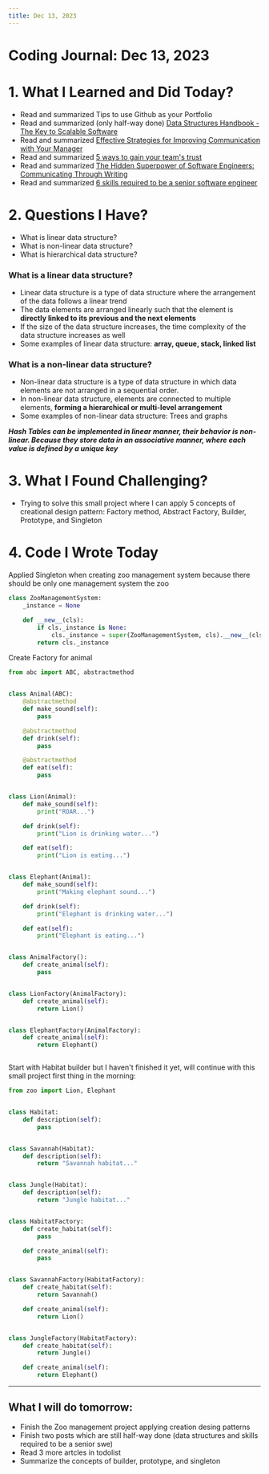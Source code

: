 ```yaml
---
title: Dec 13, 2023
---
```


# Coding Journal: Dec 13, 2023

# 1. What I Learned and Did Today?
- Read and summarized Tips to use Github as your Portfolio
- Read and summarized (only half-way done) [Data Structures Handbook - The Key to Scalable Software](https://quinnle.io/docs/tech-blogs/notes/post_28)
- Read and summarized [Effective Strategies for Improving Communication with Your Manager](https://quinnle.io/docs/tech-blogs/notes/post_29)
- Read and summarized [5 ways to gain your team's trust](https://quinnle.io/docs/tech-blogs/level-up-software-engineering/post_10)
- Read and summarized [The Hidden Superpower of Software Engineers: Communicating Through Writing](https://quinnle.io/docs/tech-blogs/notes/post_31)
- Read and summarized [6 skills required to be a senior software engineer](https://quinnle.io/docs/tech-blogs/level-up-software-engineering/post_9)

# 2. Questions I Have?
- What is linear data structure?
- What is non-linear data structure?
- What is hierarchical data structure?

### What is a linear data structure?
- Linear data structure is a type of data structure where the arrangement of the data follows a linear trend
- The data elements are arranged linearly such that the element is <b>directly linked to its previous and the next elements</b>
- If the size of the data structure increases, the time complexity of the data structure increases as well
- Some examples of linear data structure: <b>array, queue, stack, linked list</b>

### What is a non-linear data structure?
- Non-linear data structure is a type of data structure in which data elements are not arranged in a sequential order.
- In non-linear data structure, elements are connected to multiple elements, <b>forming a hierarchical or multi-level arrangement</b>
- Some examples of non-linear data structure: Trees and graphs

<b><i>Hash Tables can be implemented in linear manner, their behavior is non-linear. Because they store data in an associative manner, where each value is defined by a unique key</i></b>


# 3. What I Found Challenging?
- Trying to solve this small project where I can apply 5 concepts of creational design pattern: Factory method, Abstract Factory, Builder, Prototype, and Singleton

# 4. Code I Wrote Today

Applied Singleton when creating zoo management system because there should be only one management system the zoo

```python title="zoo_management_system.py"
class ZooManagementSystem:
    _instance = None

    def __new__(cls):
        if cls._instance is None:
            cls._instance = super(ZooManagementSystem, cls).__new__(cls)
        return cls._instance


```
Create Factory for animal

```python title="zoo.py"
from abc import ABC, abstractmethod


class Animal(ABC):
    @abstractmethod
    def make_sound(self):
        pass

    @abstractmethod
    def drink(self):
        pass

    @abstractmethod
    def eat(self):
        pass


class Lion(Animal):
    def make_sound(self):
        print("ROAR...")

    def drink(self):
        print("Lion is drinking water...")

    def eat(self):
        print("Lion is eating...")


class Elephant(Animal):
    def make_sound(self):
        print("Making elephant sound...")

    def drink(self):
        print("Elephant is drinking water...")

    def eat(self):
        print("Elephant is eating...")


class AnimalFactory():
    def create_animal(self):
        pass


class LionFactory(AnimalFactory):
    def create_animal(self):
        return Lion()


class ElephantFactory(AnimalFactory):
    def create_animal(self):
        return Elephant()



```

Start with Habitat builder but I haven't finished it yet, will continue with this small project first thing in the morning:

```python title="habitat_builder.py"
from zoo import Lion, Elephant


class Habitat:
    def description(self):
        pass


class Savannah(Habitat):
    def description(self):
        return "Savannah habitat..."


class Jungle(Habitat):
    def description(self):
        return "Jungle habitat..."


class HabitatFactory:
    def create_habitat(self):
        pass

    def create_animal(self):
        pass


class SavannahFactory(HabitatFactory):
    def create_habitat(self):
        return Savannah()

    def create_animal(self):
        return Lion()


class JungleFactory(HabitatFactory):
    def create_habitat(self):
        return Jungle()

    def create_animal(self):
        return Elephant()

```

---
## What I will do tomorrow:
- Finish the Zoo management project applying creation desing patterns
- Finish two posts which are still half-way done (data structures and skills required to be a senior swe)
- Read 3 more artcles in todolist
- Summarize the concepts of builder, prototype, and singleton

